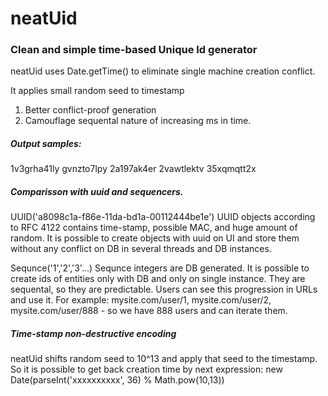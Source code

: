 # neatUid
### Clean and simple time-based Unique Id generator
neatUid uses Date.getTime() to eliminate single machine creation conflict.

It applies small random seed to timestamp
1. Better conflict-proof generation
2. Сamouflage sequental nature of increasing ms in time.

##### Output samples:
1v3grha41ly
gvnzto7lpy
2a197ak4er
2vawtlektv
35xqmqtt2x

##### Comparisson with uuid and sequencers.
UUID('a8098c1a-f86e-11da-bd1a-00112444be1e')
UUID objects according to RFC 4122 contains time-stamp, possible MAC, and huge amount of random.
It is possible to create objects with uuid on UI and store them without any conflict on DB in several threads and DB instances.

Sequnce('1','2','3'...)
Sequnce integers are DB generated. It is possible to create ids of entities only with DB and only on single instance.
They are sequental, so they are predictable. Users can see this progression in URLs and use it.
For example: mysite.com/user/1, mysite.com/user/2, mysite.com/user/888 - so we have 888 users and can iterate them.

##### Time-stamp non-destructive encoding
neatUid shifts random seed to 10^13 and apply that seed to the timestamp.
So it is possible to get back creation time by next expression:
new Date(parseInt('xxxxxxxxxx', 36) % Math.pow(10,13))
